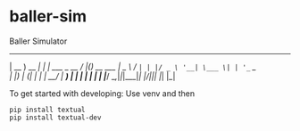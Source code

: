 # baller-sim
Baller Simulator

 ____        _ _             ____  _
| __ )  __ _| | | ___ _ __  / ___|(_)_ __ ___
|  _ \ / _` | | |/ _ \ '__| \___ \| | '_ ` _ \
| |_) | (_| | | |  __/ |     ___) | | | | | | |
|____/ \__,_|_|_|\___|_|    |____/|_|_| |_| |_|

To get started with developing:
Use venv and then
```
pip install textual
pip install textual-dev
```
